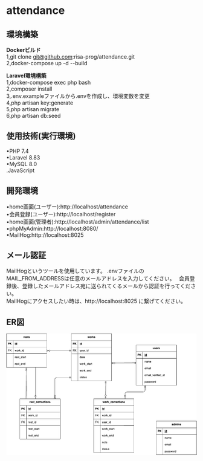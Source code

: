# attendance

## 環境構築

**Dockerビルド**</br>
1,git clone git@github.com:risa-prog/attendance.git<br/>
2,docker-compose up -d --build

**Laravel環境構築**</br>
1,docker-compose exec php bash<br/>
2,composer install<br/>
3,.env.exampleファイルから.envを作成し、環境変数を変更<br/>
4,php artisan key:generate<br/>
5,php artisan migrate<br/>
6,php artisan db:seed<br/>

## 使用技術(実行環境)

•PHP 7.4<br/>
•Laravel 8.83<br/>
•MySQL 8.0<br/>
.JavaScript</br>

## 開発環境

•home画面(ユーザー):http://localhost/attendance<br/>
•会員登録(ユーザー):http://localhost/register</br>
•home画面(管理者):http://localhost/admin/attendance/list<br/>
•phpMyAdmin:http://localhost:8080/<br/>
•MailHog:http://localhost:8025</br>

## メール認証

MailHogというツールを使用しています。
.envファイルのMAIL_FROM_ADDRESSは任意のメールアドレスを入力してください。　
会員登録後、登録したメールアドレス宛に送られてくるメールから認証を行ってください。</br>
MailHogにアクセスしたい時は、http://localhost:8025 に繋げてください。


## ER図

![](./attendance.drawio.png)
